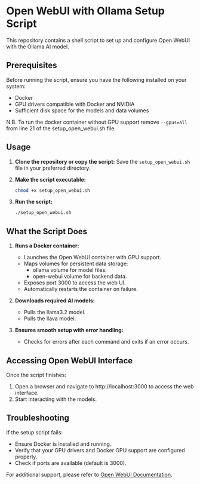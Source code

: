 # Open WebUI with Ollama Setup Script

This repository contains a shell script to set up and configure Open WebUI with the Ollama AI model.

## Prerequisites

Before running the script, ensure you have the following installed on your system:
- Docker
- GPU drivers compatible with Docker and NVIDIA
- Sufficient disk space for the models and data volumes

N.B. To run the docker container without GPU support remove ```--gpus=all``` from line 21 of the setup_open_webui.sh file.

## Usage

1. **Clone the repository or copy the script:**
   Save the `setup_open_webui.sh` file in your preferred directory.

2. **Make the script executable:**
   ```bash
   chmod +x setup_open_webui.sh
3. **Run the script:**
   ```bash
   ./setup_open_webui.sh
## What the Script Does

1. **Runs a Docker container:**

    * Launches the Open WebUI container with GPU support.
    * Maps volumes for persistent data storage:
        * ollama volume for model files.
        * open-webui volume for backend data.
    * Exposes port 3000 to access the web UI.
    * Automatically restarts the container on failure.
  
2. **Downloads required AI models:**
   
    * Pulls the llama3.2 model.
    * Pulls the llava model.
  
3. **Ensures smooth setup with error handling:**

    * Checks for errors after each command and exits if an error occurs.

## Accessing Open WebUI Interface

Once the script finishes:

1. Open a browser and navigate to http://localhost:3000 to access the web interface.
2. Start interacting with the models.

## Troubleshooting
If the setup script fails:

* Ensure Docker is installed and running.
* Verify that your GPU drivers and Docker GPU support are configured properly.
* Check if ports are available (default is 3000).

For additional support, please refer to [Open WebUI Documentation](https://docs.openwebui.com/).